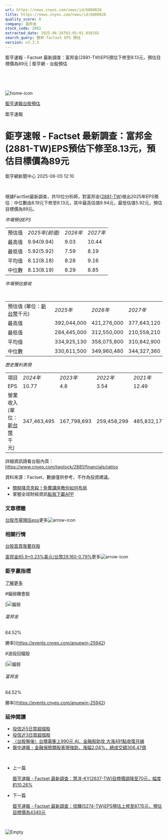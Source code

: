 ```yaml
---
url: https://news.cnyes.com/news/id/6008020
title: https://news.cnyes.com/news/id/6008020
quality_score: 8
company: 富邦金
stock_code: 2881
extracted_date: 2025-06-26T03:05:01.058102
search_query: 雙邦 factset EPS 預估
version: v3.3.3
---
```


鉅亨速報 - Factset 最新調查：富邦金(2881-TW)EPS預估下修至8.13元，預估目標價為89元 | 鉅亨網 - 台股預估

‌

‌

![home-icon](/assets/icons/breadCrumb/symbol-icon-home.svg)

[鉅亨速報](/news/cat/anue_live)[台股預估](/news/cat/tw_forecast)

鉅亨速報

# 鉅亨速報 - Factset 最新調查：富邦金(2881-TW)EPS預估下修至8.13元，預估目標價為89元

鉅亨網新聞中心 2025-06-05 12:10

‌

根據FactSet最新調查，共10位分析師，對富邦金([2881-TW](https://www.cnyes.com/twstock/2881))做出2025年EPS預估：中位數由8.19元下修至8.13元，其中最高估值9.94元，最低估值5.92元，預估目標價為89元。

*市場預估EPS*

|  |  |  |  |
| --- | --- | --- | --- |
| 預估值 | *2025年(前值)* | *2026年* | *2027年* |
| 最高值 | 9.94(9.94) | 9.03 | 10.44 |
| 最低值 | 5.92(5.92) | 7.59 | 8.19 |
| 平均值 | 8.12(8.18) | 8.28 | 9.16 |
| 中位數 | 8.13(8.19) | 8.29 | 8.85 |

*市場預估營收*

‌

|  |  |  |  |
| --- | --- | --- | --- |
| 預估值 (單位：[新台幣](https://invest.cnyes.com/forex/detail/usdtwd)千元) | *2025年* | *2026年* | *2027年* |
| 最高值 | 392,044,000 | 421,276,000 | 377,643,120 |
| 最低值 | 284,445,000 | 312,550,000 | 210,558,210 |
| 平均值 | 334,925,130 | 358,075,800 | 310,842,900 |
| 中位數 | 330,611,500 | 349,960,480 | 344,327,360 |

*歷史獲利表現*

|  |  |  |  |  |
| --- | --- | --- | --- | --- |
| 項目 | *2024年* | *2023年* | *2022年* | *2021年* |
| EPS | 10.77 | 4.8 | 3.54 | 12.49 |
| 營業收入 (單位：[新台幣](https://invest.cnyes.com/forex/detail/usdtwd)千元) | 347,463,495 | 167,798,693 | 259,458,299 | 485,832,177 |

詳細資訊請看台股內頁：  
<https://www.cnyes.com/twstock/2881/financials/ratios>

資料來源：Factset，數據僅供參考，不作為投資建議。

* [關稅降息夾殺！免費講座教你如何布局](https://www.rsc.com.tw/Cnyes_RSC/SeminarBooking2025InvestmentOutlook.aspx?utm_source=anue&utm_medium=usstocks_end)
* 掌握全球財經資訊[點我下載APP](http://www.cnyes.com/app/?utm_source=mweb&utm_medium=HamMenuBanner&utm_campaign=fixed&utm_content=entr)

### 文章標籤

[台股](https://news.cnyes.com/tag/台股 "台股")[市場預估](https://news.cnyes.com/tag/市場預估 "市場預估")[eps](https://news.cnyes.com/tag/eps "eps")更多![arrow-icon](/assets/icons/arrows/arrow-down.svg)

### 相關行情

[台股首頁](https://www.cnyes.com/twstock)[我要存股](https://supr.link/8OHaU)

[富邦金85.9+0.23%](https://www.cnyes.com/twstock/2881)[美元/台幣29.160-0.79%](https://invest.cnyes.com/forex/detail/USDTWD)更多![arrow-icon](/assets/icons/arrows/arrow-down.svg)

### 鉅亨贏指標

[了解更多](https://events.cnyes.com/anuewin-25942)

#偏弱機會股

[![偏弱](/assets/icons/win-indicator/short.svg)

###### 富邦金

64.52%

勝率](https://events.cnyes.com/anuewin-25942)

#波段回檔股

[![偏弱](/assets/icons/win-indicator/short.svg)

###### 富邦金

64.52%

勝率](https://events.cnyes.com/anuewin-25942)

### 延伸閱讀

* [投信近5日買超個股](/news/id/6007575)
* [投信近3日買超個股](/news/id/6007570)
* [〈台股盤後〉台積電衝上990元 AI、金融股助攻 大漲491點收復月線](/news/id/6006404)
* [盤中速報 - 金融保險類股表現強勁，漲幅2.04%，總成交額306.47億](/news/id/6006440)

‌

* 上一篇

  [鉅亨速報 - Factset 最新調查：慧洋-KY(2637-TW)目標價調降至70元，幅度約10.26%](/news/id/6009387)
* 下一篇

  [鉅亨速報 - Factset 最新調查：信驊(5274-TW)EPS預估上修至87.15元，預估目標價為4340元](/news/id/6007830)

‌

![Empty](/assets/icons/skeleton/empty-image.svg)

‌